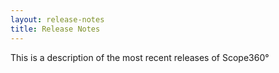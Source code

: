 ```yaml
---
layout: release-notes
title: Release Notes
---
```

This is a description of the most recent releases of Scope360°
